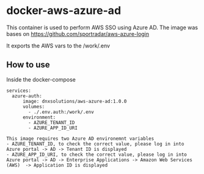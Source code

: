 # docker-aws-azure-ad

This container is used to perform AWS SSO using Azure AD.
The image was bases on https://github.com/sportradar/aws-azure-login

It exports the AWS vars to the /work/.env

## How to use
Inside the docker-compose

```
services:
  azure-auth:
      image: dnxsolutions/aws-azure-ad:1.0.0
      volumes:
        - ./.env.auth:/work/.env
      environment:
        - AZURE_TENANT_ID
        - AZURE_APP_ID_URI

This image requires two Azure AD environemnt variables
- AZURE_TENANT_ID, to check the correct value, please log in into Azure portal -> AD -> Tenant ID is displayed
- AZURE_APP_ID_URI, to check the correct value, please log in into Azure portal -> AD -> Enterprise Applications -> Amazon Web Services (AWS)  -> Application ID is displayed 